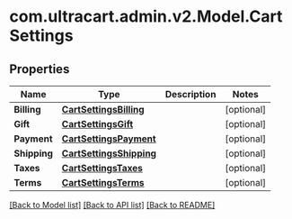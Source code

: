 
# com.ultracart.admin.v2.Model.CartSettings

## Properties

Name | Type | Description | Notes
------------ | ------------- | ------------- | -------------
**Billing** | [**CartSettingsBilling**](CartSettingsBilling.md) |  | [optional] 
**Gift** | [**CartSettingsGift**](CartSettingsGift.md) |  | [optional] 
**Payment** | [**CartSettingsPayment**](CartSettingsPayment.md) |  | [optional] 
**Shipping** | [**CartSettingsShipping**](CartSettingsShipping.md) |  | [optional] 
**Taxes** | [**CartSettingsTaxes**](CartSettingsTaxes.md) |  | [optional] 
**Terms** | [**CartSettingsTerms**](CartSettingsTerms.md) |  | [optional] 

[[Back to Model list]](../README.md#documentation-for-models)
[[Back to API list]](../README.md#documentation-for-api-endpoints)
[[Back to README]](../README.md)

